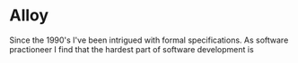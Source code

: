 # Alloy

Since the 1990's I've been intrigued with formal specifications. As software practioneer I find that the hardest part of software development is 
